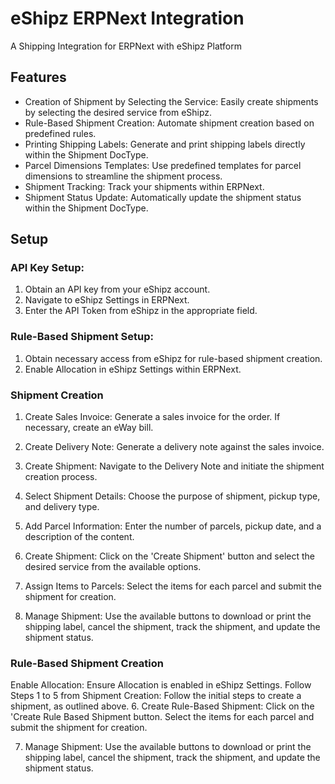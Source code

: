 # eShipz ERPNext Integration
A Shipping Integration for ERPNext with eShipz Platform
## Features
* Creation of Shipment by Selecting the Service: Easily create shipments by selecting the desired service from eShipz.
* Rule-Based Shipment Creation: Automate shipment creation based on predefined rules.
* Printing Shipping Labels: Generate and print shipping labels directly within the Shipment DocType.
* Parcel Dimensions Templates: Use predefined templates for parcel dimensions to streamline the shipment process.
* Shipment Tracking: Track your shipments within ERPNext.
* Shipment Status Update: Automatically update the shipment status within the Shipment DocType.
## Setup
### API Key Setup:
1. Obtain an API key from your eShipz account.
2. Navigate to eShipz Settings in ERPNext.
3. Enter the API Token from eShipz in the appropriate field.

### Rule-Based Shipment Setup:
1. Obtain necessary access from eShipz for rule-based shipment creation.
2. Enable Allocation in eShipz Settings within ERPNext.
### Shipment Creation
1. Create Sales Invoice: Generate a sales invoice for the order. If necessary, create an eWay bill.
2. Create Delivery Note: Generate a delivery note against the sales invoice.
3. Create Shipment: Navigate to the Delivery Note and initiate the shipment creation process.

4. Select Shipment Details: Choose the purpose of shipment, pickup type, and delivery type.

5. Add Parcel Information: Enter the number of parcels, pickup date, and a description of the content.

6. Create Shipment: Click on the 'Create Shipment' button and select the desired service from the available options.

7. Assign Items to Parcels: Select the items for each parcel and submit the shipment for creation.

8. Manage Shipment: Use the available buttons to download or print the shipping label, cancel the shipment, track the shipment, and update the shipment status.

### Rule-Based Shipment Creation
Enable Allocation: Ensure Allocation is enabled in eShipz Settings.
Follow Steps 1 to 5 from Shipment Creation: Follow the initial steps to create a shipment, as outlined above.
6. Create Rule-Based Shipment: Click on the 'Create Rule Based Shipment button. Select the items for each parcel and submit the shipment for creation.

7. Manage Shipment: Use the available buttons to download or print the shipping label, cancel the shipment, track the shipment, and update the shipment status.
